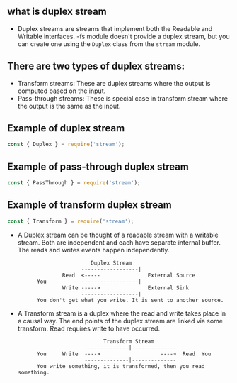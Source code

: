 ## what  is duplex stream
- Duplex streams are streams that implement both the Readable and Writable interfaces.
-fs module doesn't provide a duplex stream, but you can create one using the `Duplex` class from the `stream` module.

## There are two types of duplex streams:
- Transform streams: These are duplex streams where the output is computed based on the input.
- Pass-through streams: These is special case in transform stream where the output is the same as the input.

## Example of duplex stream
```javascript
const { Duplex } = require('stream');
```

## Example of pass-through duplex stream
```javascript
const { PassThrough } = require('stream');

```

## Example of transform duplex stream
```javascript
const { Transform } = require('stream');

```
- A Duplex stream can be thought of a readable stream with a writable stream. Both are independent and each have separate internal buffer. The reads and writes events happen independently.

                             Duplex Stream
                          ------------------|
                    Read  <-----               External Source
            You           ------------------|   
                    Write ----->               External Sink
                          ------------------|
            You don't get what you write. It is sent to another source.
- A Transform stream is a duplex where the read and write takes place in a causal way. The end points of the duplex stream are linked via some transform. Read requires write to have occurred.

                                 Transform Stream
                           --------------|--------------
            You     Write  ---->                   ---->  Read  You
                           --------------|--------------
            You write something, it is transformed, then you read something.

